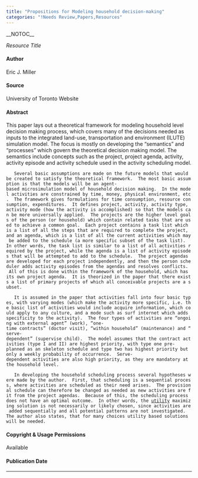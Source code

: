 ```yaml
---
title: "Propositions for Modeling household decision-making"
categories: "!Needs Review,Papers,Resources"
---
```


\_\_NOTOC\_\_

*Resource Title*

#### Author

Eric J. Miller

#### Source

University of Toronto Website

#### Abstract

This paper lays out a theoretical framework for modeling household level decision making process, which covers many of the decisions needed as inputs to the integrated land-use, transportation and environment (ILUTE) simulation model. The focus is mostly on developing the “semantics” and “processes” which govern the theoretical decision making model. The semantics include concepts such as the project, project agenda, activity, activity episode and activity schedule used in the activity scheduling model.

`   Several basic assumptions are made on the future models that would be created to satisfy the theoretical framework.  The most basic assumption is that the models will be an agent-based microsimulation model of household decision making.  In the model activities are constrained by time, money, physical environment, etc.  The framework gives formulations for time consumption, resource consumption, expenditures.  It defines project, activity, activity type, activity mode (how the activity is accomplished) so that the models can be more universally applied.  The projects are the higher level goals of the person (or household) which contain related tasks that are used to achieve a common goal.  Each project contains a task list which is a list of all the steps that are required to complete the project, and an agenda, which is a list of all the current activities which may be added to the schedule (a more specific subset of the task list).  In other words, the task list is similar to a list of all activities required by the project, while the agenda is a list of activity episodes that will be attempted to add to the schedule.  The project agendas are developed for each project independently, and then the person scheduler adds activity episodes from the agendas and resolves conflicts.  All of this is done within the framework of the household, which has its own project agenda.  It is theorized in the paper that there exists a list of primary projects of which all conceivable projects are a subset.`\
`   `\
`   It is assumed in the paper that activities fall into four basic types, with varying modes (which make the activity more specific, i.e. the basic list of activities would include acquire information, which could apply to any culture, and a mode such as surf internet which adds specificity to the activity).  The four types of activities are “ongoing with external agent” (work), “one-time contracts” (doctor visit), “within household” (maintenance) and “serve-dependent” (supervise child).  The model assumes that the contract activities (type I and II) are highest priority, with type one pre-planned as an skeleton schedule and type two has highest priority but only a weekly probability of occurrence.  Serve-dependent activities are also high priority, as they are mandatory at the household level.`

`   In developing the household scheduling process several hypotheses were made by the author.  First, that scheduling is a sequential process, where activities are scheduled as their need arises.  The provisional schedule can therefore be changed as needed as new activities are fit from the project agendas.  Because of this, the scheduling process does not have an optimal outcome.  In other words, the `[`utility`](utility)` maximizing solution is not necessarily or likely chosen, since activities are added sequentially and all potential patterns are not investigated.  The author also states, that for many choices utility based solutions will be needed.`

#### Copyright & Usage Permissions

Available

#### Publication Date

------------------------------------------------------------------------

